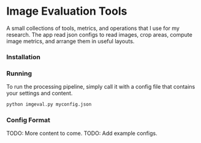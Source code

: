 # Image Evaluation Tools

A small collections of tools, metrics, and operations that I use for my research. The app read json configs to read images, crop areas, compute image metrics, and arrange them in useful layouts.


### Installation

### Running
To run the processing pipeline, simply call it with a config file that contains your settings and content.

```bash
python imgeval.py myconfig.json
```

### Config Format

TODO: More content to come.
TODO: Add example configs.